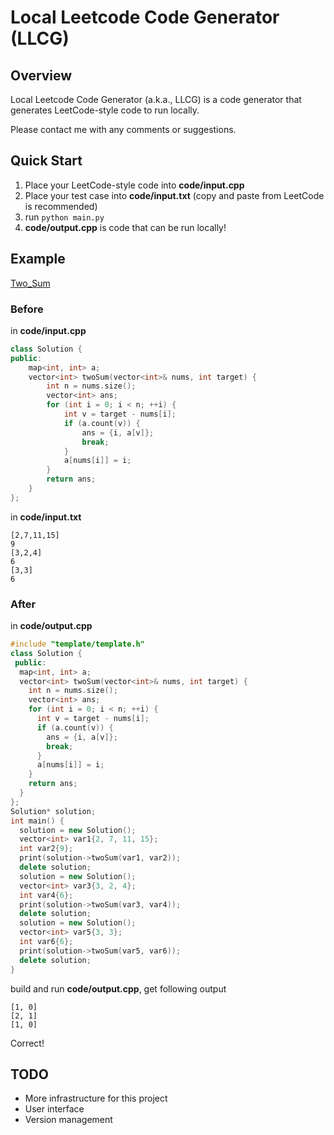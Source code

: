 # Local Leetcode Code Generator (LLCG)

## Overview

Local Leetcode Code Generator (a.k.a., LLCG) is a code generator that generates LeetCode-style code to run locally.

Please contact me with any comments or suggestions.

## Quick Start

1. Place your LeetCode-style code into **code/input.cpp**
2. Place your test case into **code/input.txt** (copy and paste from LeetCode is recommended)
3. run `python main.py`
4. **code/output.cpp** is code that can be run locally!

## Example

[Two_Sum](https://leetcode.cn/problems/two-sum/)

### Before

in **code/input.cpp**

```cpp
class Solution {
public:
    map<int, int> a;
    vector<int> twoSum(vector<int>& nums, int target) {
        int n = nums.size();
        vector<int> ans;
        for (int i = 0; i < n; ++i) {
            int v = target - nums[i];
            if (a.count(v)) {
                ans = {i, a[v]};
                break;
            }
            a[nums[i]] = i;
        }
        return ans;
    }
};
```

in **code/input.txt** 

```
[2,7,11,15]
9
[3,2,4]
6
[3,3]
6
```

### After

in **code/output.cpp**

```cpp
#include "template/template.h"
class Solution {
 public:
  map<int, int> a;
  vector<int> twoSum(vector<int>& nums, int target) {
    int n = nums.size();
    vector<int> ans;
    for (int i = 0; i < n; ++i) {
      int v = target - nums[i];
      if (a.count(v)) {
        ans = {i, a[v]};
        break;
      }
      a[nums[i]] = i;
    }
    return ans;
  }
};
Solution* solution;
int main() {
  solution = new Solution();
  vector<int> var1{2, 7, 11, 15};
  int var2{9};
  print(solution->twoSum(var1, var2));
  delete solution;
  solution = new Solution();
  vector<int> var3{3, 2, 4};
  int var4{6};
  print(solution->twoSum(var3, var4));
  delete solution;
  solution = new Solution();
  vector<int> var5{3, 3};
  int var6{6};
  print(solution->twoSum(var5, var6));
  delete solution;
}
```

build and run **code/output.cpp**, get following output

```
[1, 0]
[2, 1]
[1, 0]
```

Correct!

## TODO

+  More infrastructure for this project
+  User interface
+  Version management
